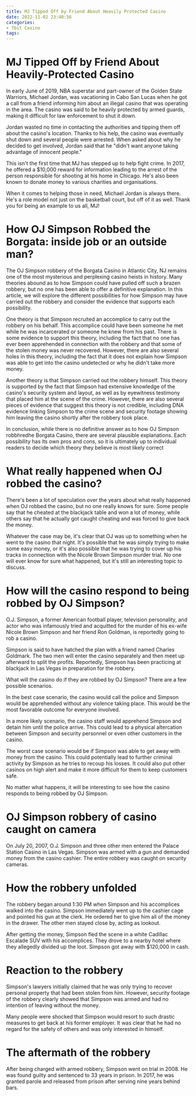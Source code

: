 ```yaml
---
title: MJ Tipped Off by Friend About Heavily Protected Casino 
date: 2022-11-02 23:40:56
categories:
- 7bit Casino
tags:
---
```



#  MJ Tipped Off by Friend About Heavily-Protected Casino 

In early June of 2019, NBA superstar and part-owner of the Golden State Warriors, Michael Jordan, was vacationing in Cabo San Lucas when he got a call from a friend informing him about an illegal casino that was operating in the area. The casino was said to be heavily protected by armed guards, making it difficult for law enforcement to shut it down. 

Jordan wasted no time in contacting the authorities and tipping them off about the casino's location. Thanks to his help, the casino was eventually shut down and several people were arrested. When asked about why he decided to get involved, Jordan said that he "didn't want anyone taking advantage of innocent people." 

This isn't the first time that MJ has stepped up to help fight crime. In 2017, he offered a $10,000 reward for information leading to the arrest of the person responsible for shooting at his home in Chicago. He's also been known to donate money to various charities and organisations. 

When it comes to helping those in need, Michael Jordan is always there. He's a role model not just on the basketball court, but off of it as well. Thank you for being an example to us all, MJ!

#  How OJ Simpson Robbed the Borgata: inside job or an outside man? 

The OJ Simpson robbery of the Borgata Casino in Atlantic City, NJ remains one of the most mysterious and perplexing casino heists in history. Many theories abound as to how Simpson could have pulled off such a brazen robbery, but no one has been able to offer a definitive explanation. In this article, we will explore the different possibilities for how Simpson may have carried out the robbery and consider the evidence that supports each possibility.

One theory is that Simpson recruited an accomplice to carry out the robbery on his behalf. This accomplice could have been someone he met while he was incarcerated or someone he knew from his past. There is some evidence to support this theory, including the fact that no one has ever been apprehended in connection with the robbery and that some of the stolen money was never recovered. However, there are also several holes in this theory, including the fact that it does not explain how Simpson was able to get into the casino undetected or why he didn't take more money.

Another theory is that Simpson carried out the robbery himself. This theory is supported by the fact that Simpson had extensive knowledge of the casino's security system and layout, as well as by eyewitness testimony that placed him at the scene of the crime. However, there are also several pieces of evidence that suggest this theory is not credible, including DNA evidence linking Simpson to the crime scene and security footage showing him leaving the casino shortly after the robbery took place.

In conclusion, while there is no definitive answer as to how OJ Simpson robbhredhe Borgata Casino, there are several plausible explanations. Each possibility has its own pros and cons, so it is ultimately up to individual readers to decide which theory they believe is most likely correct

#  What really happened when OJ robbed the casino? 

There's been a lot of speculation over the years about what really happened when OJ robbed the casino, but no one really knows for sure. Some people say that he cheated at the blackjack table and won a lot of money, while others say that he actually got caught cheating and was forced to give back the money.

Whatever the case may be, it's clear that OJ was up to something when he went to the casino that night. It's possible that he was simply trying to make some easy money, or it's also possible that he was trying to cover up his tracks in connection with the Nicole Brown Simpson murder trial. No one will ever know for sure what happened, but it's still an interesting topic to discuss.

#  How will the casino respond to being robbed by OJ Simpson? 

O.J. Simpson, a former American football player, television personality, and actor who was infamously tried and acquitted for the murder of his ex-wife Nicole Brown Simpson and her friend Ron Goldman, is reportedly going to rob a casino. 

Simpson is said to have hatched the plan with a friend named Charles Goldmark. The two men will enter the casino separately and then meet up afterward to split the profits. Reportedly, Simpson has been practicing at blackjack in Las Vegas in preparation for the robbery. 

What will the casino do if they are robbed by OJ Simpson? There are a few possible scenarios. 

In the best case scenario, the casino would call the police and Simpson would be apprehended without any violence taking place. This would be the most favorable outcome for everyone involved. 

In a more likely scenario, the casino staff would apprehend Simpson and detain him until the police arrive. This could lead to a physical altercation between Simpson and security personnel or even other customers in the casino. 

The worst case scenario would be if Simpson was able to get away with money from the casino. This could potentially lead to further criminal activity by Simpson as he tries to recoup his losses. It could also put other casinos on high alert and make it more difficult for them to keep customers safe. 

No matter what happens, it will be interesting to see how the casino responds to being robbed by OJ Simpson.

#  OJ Simpson robbery of casino caught on camera

On July 20, 2007, O.J. Simpson and three other men entered the Palace Station Casino in Las Vegas. Simpson was armed with a gun and demanded money from the casino cashier. The entire robbery was caught on security cameras.

# How the robbery unfolded

The robbery began around 1:30 PM when Simpson and his accomplices walked into the casino. Simpson immediately went up to the cashier cage and pointed his gun at the clerk. He ordered her to give him all of the money in the drawer. The other men stayed close by, acting as lookout.

After getting the money, Simpson fled the scene in a white Cadillac Escalade SUV with his accomplices. They drove to a nearby hotel where they allegedly divided up the loot. Simpson got away with $120,000 in cash.

# Reaction to the robbery

Simpson's lawyers initially claimed that he was only trying to recover personal property that had been stolen from him. However, security footage of the robbery clearly showed that Simpson was armed and had no intention of leaving without the money.

Many people were shocked that Simpson would resort to such drastic measures to get back at his former employer. It was clear that he had no regard for the safety of others and was only interested in himself.

# The aftermath of the robbery

After being charged with armed robbery, Simpson went on trial in 2008. He was found guilty and sentenced to 33 years in prison. In 2017, he was granted parole and released from prison after serving nine years behind bars.